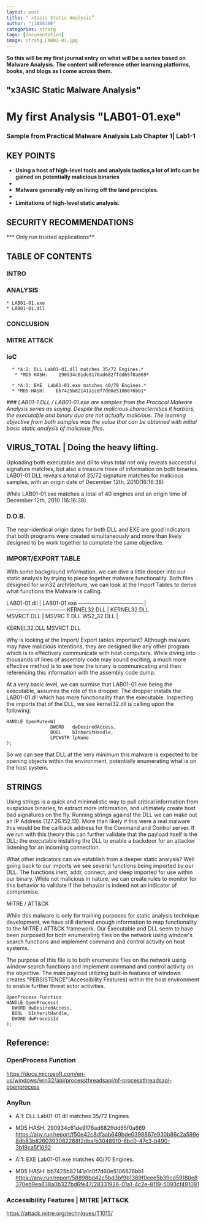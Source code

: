 ```yaml
---
layout: post
title: “ x3asic Static Analysis”
author: "|3ASS3XE"
categories: stratg
tags: [documentation]
image: stratg_LAB01-01.jpg
---
```

**So this will be my first journal entry on what will be a series based on Malware Analysis.  The content will reference other learning platforms, books, and blogs as I come across them.**

## "x3ASIC Static Malware Analysis"

# My first Analysis "LAB01-01.exe"

### Sample from Practical Malware Analysis Lab Chapter 1| Lab1-1

## KEY POINTS

* **Using a host of high-level tools and analysis tactics,a lot of info can be gained on potentially malicious binaries**
*
* **Malware generally rely on living off the land principles.**
*
* **Limitations of high-level static analysis.**

## SECURITY RECOMMENDATIONS

***  Only run trusted applications**

## TABLE OF CONTENTS

### INTRO
### ANALYSIS
    * LAB01-01.exe
    * LAB01-01.dll
### CONCLUSION
### MITRE ATT&CK
### IoC

      * *A:1: DLL Lab01-01.dll matches 35/72 Engines.*
       * *MD5 HASH:    290934c61de9176ad682ffdd65f0a669*

      * *A:1: EXE  Lab01-01.exe matches 40/70 Engines.*
      * *MD5 HASH:    bb7425b82141a1c0f7d60e5106676bb1*
*### LAB01-1.DLL / LAB01-01.exe are samples from the  Practical Malware Analysis series as saying.   Despite the malicious characteristics it harbors, the executable and binary duo are not actually malicious.  The learning objective from both samples was the value that can be obtained with initial basic static analysis of malicious files.*

## VIRUS_TOTAL | Doing the heavy lifting.

Uploading both executable and dll to virus total not only reveals successful signature matches, but also a treasure trove of information on both binaries.
LAB01-01.DLL reveals a total of 35/72 signature matches for malicious samples, with an origin date of December 12th, 2010(16:16:38)

While LAB01-01.exe matches a total of 40 engines and an origin time of December 12th, 2010 (16:16:38).  

### D.O.B.
The near-identical origin dates for both DLL and EXE are good indicators that both programs were created simultaneously and more than likely designed to be work together to complete the same objective.

### IMPORT/EXPORT TABLE
With some background information, we can dive a little deeper into our static analysis by trying to piece together malware functionality.  Both files designed for win32 architecture, we can look at the Import Tables to derive what functions the Malware is calling.  

LAB01-01.dll      | LAB01-01.exe
————————————  | ———————————
KERNEL32.DLL   |     KERNEL32.DLL  
MSVRCT.DLL	      |	     MSVRC T.DLL
WS2_32.DLL       |


KERNEL32.DLL
MSVRCT.DLL


Why is looking at the Import/ Export tables important?  Although malware may have malicious intentions, they are designed like any other program which is to effectively communicate with host computers.  While diving into thousands of lines of assembly code may sound exciting, a much more effective method is to see how the binary is communicating and then referencing this information with the assembly code dump.

At a very basic level, we can surmise that LAB01-01.exe being the executable, assumes the role of the dropper.  The dropper installs the LAB01-01.dll which has more functionality than the executable.   Inspecting the imports that of the DLL, we see kernel32.dll is calling upon the following:
```
HANDLE OpenMutexW(
                DWORD   dwDesiredAccess,
                BOOL    bInheritHandle,
                LPCWSTR lpName
);
```

So we can see that DLL at the very minimum this malware is expected to be opening objects within the environment, potentially enumerating what is on the host system.

## STRINGS

Using strings is a quick and minimalistic way to pull critical information from suspicious binaries,  to extract more information, and ultimately create host bad signatures on the fly.  Running strings against the DLL we can make out an IP Address (127.26.152.13).  More than likely if this were a real malware this would be the callback address for the Command and Control server.  If we run with this theory this can further validate that the payload itself is the DLL; the executable installing the DLL to enable a backdoor for an attacker listening for an incoming connection.

What other indicators can we establish from a deeper static analysis?  Well going back to our imports we see several functions being imported by our DLL.  The functions inett, addr, connect, and sleep imported for use within our binary. While not malicious in nature, we can create rules to monitor for this behavior to validate if the behavior is indeed not an indicator of compromise.

MITRE / ATT&CK

While this malware is only for training purposes for static analysis technique development, we have still derived enough information to map functionality to the MITRE / ATT&CK framework.  Our Executable and DLL seem to have been purposed for both enumerating files on the network using window's search functions and implement command and control activity on host systems.

The purpose of this file is to both enumerate files on the network using window search functions and implement command and control activity on the objective.  The main payload utilizing built-in features of windows creates "PERSISTENCE"(Accessibility Features) within the host environment to enable further threat actor activities.

```
OpenProcess Function
HANDLE OpenProcess(
  DWORD dwDesiredAccess,
  BOOL  bInheritHandle,
  DWORD dwProcessId
);
```

## Reference:
### OpenProcess Function
https://docs.microsoft.com/en-us/windows/win32/api/processthreadsapi/nf-processthreadsapi-openprocess

### AnyRun
* A:1: DLL Lab01-01.dll matches 35/72 Engines.
* MD5 HASH:   290934c61de9176ad682ffdd65f0a669
https://any.run/report/f50e42c8dfaab649bde0398867e930b86c2a599e8db83b8260393082268f2dba/b3048910-6bc0-47c3-b490-3b19ca5f1092

 * A:1: EXE  Lab01-01.exe matches 40/70 Engines.
 * MD5 HASH:    bb7425b82141a1c0f7d60e5106676bb1
https://any.run/report/58898bd42c5bd3bf9b1389f0eee5b39cd59180e8370eb9ea838a0b327bd6fe47/28331926-01a1-4c2e-8119-5093cf491091


### Accessibility Features | MITRE |ATT&CK
https://attack.mitre.org/techniques/T1015/
